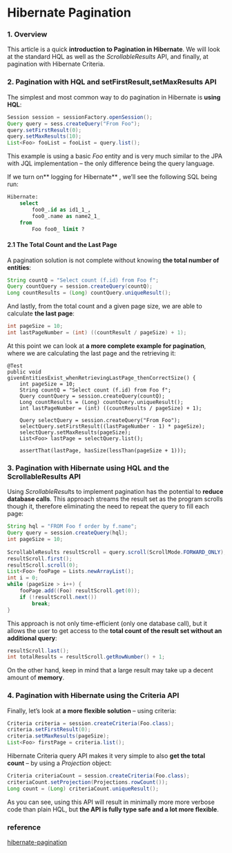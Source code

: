 # Hibernate Pagination

### **1. Overview**

This article is a quick **introduction to Pagination in Hibernate**. We will look at the standard HQL as well as the *ScrollableResults* API, and finally, at pagination with Hibernate Criteria.



### **2. Pagination with HQL and setFirstResult,setMaxResults API**

The simplest and most common way to do pagination in Hibernate is **using HQL**:

```java
Session session = sessionFactory.openSession();
Query query = sess.createQuery("From Foo");
query.setFirstResult(0);
query.setMaxResults(10);
List<Foo> fooList = fooList = query.list();
```

This example is using a basic *Foo* entity and is very much similar to the JPA with JQL implementation – the only difference being the query language.

If we turn on** logging for Hibernate** , we’ll see the following SQL being run:

```sql
Hibernate: 
    select
        foo0_.id as id1_1_,
        foo0_.name as name2_1_ 
    from
        Foo foo0_ limit ?
```



#### **2.1 The Total Count and the Last Page**

A pagination solution is not complete without knowing **the total number of entities**:

```java
String countQ = "Select count (f.id) from Foo f";
Query countQuery = session.createQuery(countQ);
Long countResults = (Long) countQuery.uniqueResult();
```

And lastly, from the total count and a given page size, we are able to calculate **the last page**:

```java
int pageSize = 10;
int lastPageNumber = (int) ((countResult / pageSize) + 1);
```

At this point we can look at **a more complete example for pagination**, where we are calculating the last page and the retrieving it:

```
@Test
public void givenEntitiesExist_whenRetrievingLastPage_thenCorrectSize() {
    int pageSize = 10;
    String countQ = "Select count (f.id) from Foo f";
    Query countQuery = session.createQuery(countQ);
    Long countResults = (Long) countQuery.uniqueResult();
    int lastPageNumber = (int) ((countResults / pageSize) + 1);
 
    Query selectQuery = session.createQuery("From Foo");
    selectQuery.setFirstResult((lastPageNumber - 1) * pageSize);
    selectQuery.setMaxResults(pageSize);
    List<Foo> lastPage = selectQuery.list();
 
    assertThat(lastPage, hasSize(lessThan(pageSize + 1)));
```



### **3. Pagination with Hibernate using HQL and the ScrollableResults API**

Using *ScrollableResul*ts to implement pagination has the potential to **reduce database calls**. This approach streams the result set as the program scrolls though it, therefore eliminating the need to repeat the query to fill each page:

```java
String hql = "FROM Foo f order by f.name";
Query query = session.createQuery(hql);
int pageSize = 10;
 
ScrollableResults resultScroll = query.scroll(ScrollMode.FORWARD_ONLY);
resultScroll.first();
resultScroll.scroll(0);
List<Foo> fooPage = Lists.newArrayList();
int i = 0;
while (pageSize > i++) {
    fooPage.add((Foo) resultScroll.get(0));
    if (!resultScroll.next())
        break;
}
```

This approach is not only time-efficient (only one database call), but it allows the user to get access to the **total count of the result set without an additional query**:

```java
resultScroll.last();
int totalResults = resultScroll.getRowNumber() + 1;
```

On the other hand, keep in mind that a large result may take up a decent amount of **memory**.



### **4. Pagination with Hibernate using the Criteria API**

Finally, let’s look at **a more flexible solution** – using criteria:

```java
Criteria criteria = session.createCriteria(Foo.class);
criteria.setFirstResult(0);
criteria.setMaxResults(pageSize);
List<Foo> firstPage = criteria.list();
```

Hibernate Criteria query API makes it very simple to also **get the total count** – by using a *Projection* object:

```java
Criteria criteriaCount = session.createCriteria(Foo.class);
criteriaCount.setProjection(Projections.rowCount());
Long count = (Long) criteriaCount.uniqueResult();
```

As you can see, using this API will result in minimally more more verbose code than plain HQL, but **the API is fully type safe and a lot more flexible**.



### reference

[hibernate-pagination](http://www.baeldung.com/hibernate-pagination)